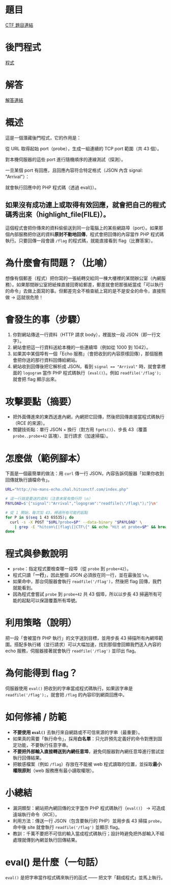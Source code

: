 # 題目

[CTF 題目連結](https://ctf2025.hitcon.org/dashboard/#19)

# 後門程式
[程式](https://drive.google.com/file/d/1oa7O-PXgpiHE4vkEgo6qaXa2kF-HIwfb/view?usp=sharing)


# 解答
[解答連結](https://reurl.cc/pY2Ej8)

# 概述
這是一個潛藏後門程式，它的作用是：

從 URL 取得起始 port（probe），生成一組連續的 TCP port 範圍（共 43 個）。

對本機伺服器的這些 port 進行隨機順序的連線測試（探測）。

一旦某個 port 有回應，且回應內容符合特定格式（JSON 內含 signal: "Arrival"）：

就會執行回應中的 PHP 程式碼（透過 eval()）。

如果沒有成功連上或取得有效回應，就會把自己的程式碼秀出來（highlight_file(__FILE__)）。
--------------------------------------
這個程式會把你傳來的資料偷偷送到同一台電腦上的某些網路埠（port）。如果那個內部服務把你送的資料**原封不動地回傳**，程式會把回傳的內容當作 PHP 程式碼執行。只要回傳一段會讀 `/flag` 的程式碼，就能直接看到 flag（比賽答案）。

# 為什麼會有問題？（比喻）

想像有個郵差（程式）把你寫的一張紙轉交給同一棟大樓裡的某間辦公室（內網服務）。如果那間辦公室把紙條直接回寄給郵差，郵差就會把那張紙當成「可以執行的命令」去做上面寫的事。但郵差完全不檢查紙上寫的是不是安全的命令，直接照做 → 這就很危險！

# 會發生的事（步驟）

1. 你對網站傳送一行資料（HTTP 請求 body），裡面放一段 JSON（即一行文字）。
2. 網站會把這一行資料送給本機的一些連續埠（例如從 1000 到 1042）。
3. 如果其中某個埠有一個「Echo 服務」（會把收到的內容原樣回傳），那個服務會把你送的那行資料回傳給網站。
4. 網站收到回傳後把它解析成 JSON，看到 `signal == "Arrival"` 時，就會拿裡面的 `logogram` 當作 PHP 程式碼執行（`eval()`）。例如 `readfile('/flag');` 就會把 flag 顯示出來。

# 攻擊要點（摘要）

* 把外面傳進來的東西送進內網，內網把它回傳，然後把回傳直接當程式碼執行（RCE 的來源）。
* 關鍵技術點：單行 JSON + 換行（對方用 `fgets()`）、步長 43（覆蓋 `probe..probe+42` 區塊）、並行請求（加速掃描）。

# 怎麼做（範例腳本）

下面是一個最簡單的做法：用 `curl` 傳一行 JSON，內容告訴伺服器「如果你收到回傳就執行讀檔命令」。

```bash
URL="http://no-mans-echo.chal.hitconctf.com/index.php"

# 這一行就是要送的資料（注意末尾有換行符 \n）
PAYLOAD=$'{"signal":"Arrival","logogram":"readfile(\"/flag\");"}\n'

# 從 1 開始，每次加 43，掃過所有可能的起點
for P in $(seq 1 43 65535); do
  curl -s -X POST "$URL?probe=$P" --data-binary "$PAYLOAD" \
    | grep -E "hitcon\{|flag\{|CTF\{" && echo "Hit at probe=$P" && break
done
```

# 程式與參數說明

* `probe`：指定程式要檢查哪一段埠（從 `probe` 到 `probe+42`）。
* 程式只讀「**一行**」，因此整個 JSON 必須放在同一行，並在最後加 `\n`。
* 如果命中，那台伺服器會執行 `readfile('/flag')`，然後把 flag 回傳，我們就能看到。
* 因為程式會嘗試 `probe` 到 `probe+42` 共 43 個埠，所以以步長 43 掃遍所有可能的起點可以保證覆蓋所有埠號。

# 利用策略（說明）

把一段「會被當作 PHP 執行」的文字送到目標，並用步長 43 掃描所有內網埠範圍。搭配多執行緒（並行請求）可以大幅加速，找到那個會回顯我們送入內容的 echo 服務，伺服器接著就會執行 `readfile('/flag')` 並印出 flag。

# 為何能得到 flag？

伺服器使用 `eval()` 把收到的字串當成程式碼執行。如果該字串是 `readfile('/flag');`，就會把 `/flag` 的內容印到網頁回應中。

# 如何修補 / 防範

* **不要使用 `eval()`** 去執行來自網路或不可信來源的字串（最重要）。
* 如果真的需要「執行命令」，採用**白名單**：只允許預先定義好的命令對應到固定功能，不要執行任意字串。
* **不要把外部輸入直接轉送到內網任意埠**，避免伺服器對內網任意埠進行嘗試並執行回傳結果。
* 把敏感檔案（例如 `/flag`）存放在不能被 web 程式讀取的位置，並採取**最小權限原則**（web 服務應有最小讀取權限）。

# 小總結

* 漏洞類型：網站把內網回傳的文字當作 PHP 程式碼執行（`eval()`） → 可造成遠端執行命令（RCE）。
* 利用方法：傳送一行 JSON（包含要執行的 PHP）並用步長 43 掃描 `probe`，命中後 site 就會執行 `readfile('/flag')` 並顯示 flag。
* 教訓：千萬不要把不可信的輸入當成程式碼執行；設計時避免把外部輸入不經處理就傳到內網並執行回傳結果。

# eval() 是什麼（一句話）

`eval()` 是把字串當作程式碼來執行的函式 —— 把文字「翻成程式」並馬上執行。

